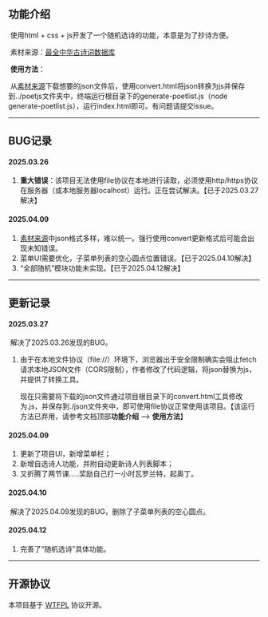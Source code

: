 ## 功能介绍

​	使用html + css + js开发了一个随机选诗的功能，本意是为了抄诗方便。

​	素材来源：[最全中华古诗词数据库](https://github.com/luoluo13/chinese-poetry)

​	**使用方法**：

​		从[素材来源](https://github.com/luoluo13/chinese-poetry)下载想要的json文件后，使用convert.html将json转换为js并保存到../poetjs文件夹中，终端运行根目录下的generate-poetlist.js（node generate-poetlist.js），运行index.html即可。有问题请提交issue。

---

## BUG记录

#### 	2025.03.26

1. **重大错误**：该项目无法使用file协议在本地进行读取，必须使用http/https协议在服务器（或本地服务器localhost）运行。正在尝试解决。【已于2025.03.27解决】

#### 2025.04.09

1. [素材来源](https://github.com/luoluo13/chinese-poetry)中json格式多样，难以统一。强行使用convert更新格式后可能会出现未知错误。
1. 菜单UI需要优化，子菜单列表的空心圆点位置错误。【已于2025.04.10解决】
1. “全部随机”模块功能未实现。【已于2025.04.12解决】

---

## 更新记录

#### 2025.03.27

​	解决了2025.03.26发现的BUG。

1. 由于在本地文件协议（file://）环境下，浏览器出于安全限制确实会阻止fetch请求本地JSON文件（CORS限制），作者修改了代码逻辑，将json替换为js，并提供了转换工具。
	
	现在只需要将下载的json文件通过项目根目录下的convert.html工具修改为.js，并保存到./json文件夹中，即可使用file协议正常使用该项目。【该运行方法已弃用，请参考文档顶部**功能介绍** --> **使用方法**】

#### 2025.04.09

1. 更新了项目UI，新增菜单栏；
1. 新增自选诗人功能，并附自动更新诗人列表脚本；
1. 又折腾了两节课.....奖励自己打一小时瓦罗兰特，起奥丁。

#### 2025.04.10

​	解决了2025.04.09发现的BUG，删除了子菜单列表的空心圆点。

#### 2025.04.12

1. 完善了“随机选诗”具体功能。



---

## 开源协议

本项目基于 [WTFPL](https://en.wikipedia.org/wiki/WTFPL) 协议开源。
